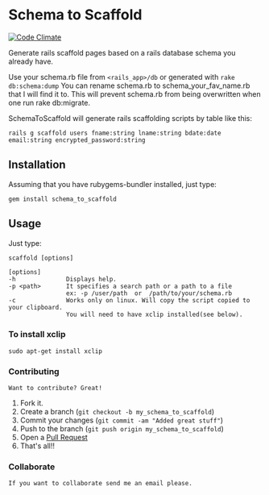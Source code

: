# Schema to Scaffold

[![Code Climate](https://codeclimate.com/badge.png)](https://codeclimate.com/github/frenesim/schema_to_scaffold)

Generate rails scaffold pages based on a rails database schema you already have.

Use your schema.rb file from `<rails_app>/db` or generated with `rake db:schema:dump`
You can rename schema.rb to schema_your_fav_name.rb that I will find it to. This will prevent schema.rb from being
overwritten when one run rake db:migrate.

SchemaToScaffold will generate rails scaffolding scripts by table like this:

    rails g scaffold users fname:string lname:string bdate:date email:string encrypted_password:string


## Installation

Assuming that you have rubygems-bundler installed, just type:

    gem install schema_to_scaffold


## Usage

Just type:

    scaffold [options]
    
	[options]
    -h				Displays help.
	-p <path>		It specifies a search path or a path to a file 
					ex: -p /user/path  or  /path/to/your/schema.rb
	-c				Works only on linux. Will copy the script copied to your clipboard.
					You will need to have xclip installed(see below).

### To install xclip

    sudo apt-get install xclip
    
### Contributing

	Want to contribute? Great!

1. Fork it.
2. Create a branch (`git checkout -b my_schema_to_scaffold`)
3. Commit your changes (`git commit -am "Added great stuff"`)
4. Push to the branch (`git push origin my_schema_to_scaffold`)
5. Open a [Pull Request][1]
6. That's all!! 

[1]: http://github.com/frenesim/schema_to_scaffold/pulls

### Collaborate

	If you want to collaborate send me an email please. 

